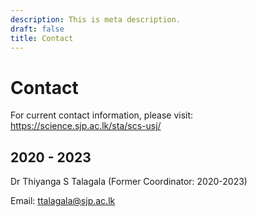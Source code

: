 ```yaml
---
description: This is meta description.
draft: false
title: Contact
---
```


# Contact

For current contact information, please visit: https://science.sjp.ac.lk/sta/scs-usj/

## 2020 - 2023

Dr Thiyanga S Talagala (Former Coordinator: 2020-2023)

Email: ttalagala@sjp.ac.lk

